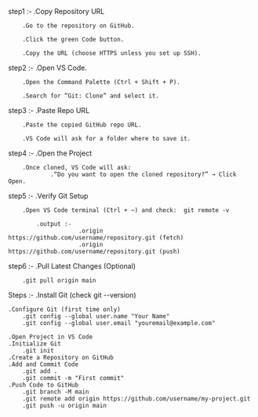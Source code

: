 <!-- Clone github repo on vsCode -->

step1 :- 
        .Copy Repository URL

        .Go to the repository on GitHub.

        .Click the green Code button.

        .Copy the URL (choose HTTPS unless you set up SSH).

step2 :- 
        .Open VS Code.

        .Open the Command Palette (Ctrl + Shift + P).

        .Search for “Git: Clone” and select it.


step3 :-
        .Paste Repo URL

        .Paste the copied GitHub repo URL.

        .VS Code will ask for a folder where to save it.

step4 :-
        .Open the Project

        .Once cloned, VS Code will ask:
                .“Do you want to open the cloned repository?” → Click Open.

step5 :-
        .Verify Git Setup

        .Open VS Code terminal (Ctrl + ~) and check:  git remote -v

            .output :-
                        .origin  https://github.com/username/repository.git (fetch)
                        .origin  https://github.com/username/repository.git (push)

step6 :-
        .Pull Latest Changes (Optional)

        .git pull origin main

<!-- Push code to github -->

Steps :-
    .Install Git (check git --version)

    .Configure Git (first time only)
        .git config --global user.name "Your Name"
        .git config --global user.email "youremail@example.com"

    .Open Project in VS Code
    .Initialize Git
        .git init
    .Create a Repository on GitHub
    .Add and Commit Code
        .git add .
        .git commit -m "First commit"
    .Push Code to GitHub
        .git branch -M main
        .git remote add origin https://github.com/username/my-project.git
        .git push -u origin main


